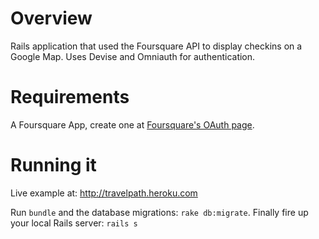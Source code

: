 # Overview

Rails application that used the Foursquare API to display checkins on a Google Map. Uses Devise and Omniauth for authentication.

# Requirements

A Foursquare App, create one at [Foursquare's OAuth page](https://foursquare.com/oauth/).

# Running it

Live example at: http://travelpath.heroku.com

Run `bundle` and the database migrations: `rake db:migrate`. Finally fire up your local Rails server: `rails s`
